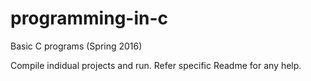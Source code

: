 # programming-in-c
Basic C programs (Spring 2016)

Compile indidual projects and run. Refer specific Readme for any help.
